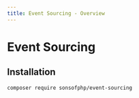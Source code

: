 ```yaml
---
title: Event Sourcing - Overview
---
```


# Event Sourcing

## Installation

```shell
composer require sonsofphp/event-sourcing
```
